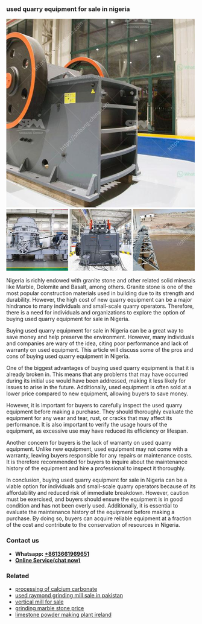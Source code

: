 <h3>used quarry equipment for sale in nigeria</h3><img src='1702952783.jpg' alt=''><p>Nigeria is richly endowed with granite stone and other related solid minerals like Marble, Dolomite and Basalt, among others. Granite stone is one of the most popular construction materials used in building due to its strength and durability. However, the high cost of new quarry equipment can be a major hindrance to many individuals and small-scale quarry operators. Therefore, there is a need for individuals and organizations to explore the option of buying used quarry equipment for sale in Nigeria.</p><p>Buying used quarry equipment for sale in Nigeria can be a great way to save money and help preserve the environment. However, many individuals and companies are wary of the idea, citing poor performance and lack of warranty on used equipment. This article will discuss some of the pros and cons of buying used quarry equipment in Nigeria.</p><p>One of the biggest advantages of buying used quarry equipment is that it is already broken in. This means that any problems that may have occurred during its initial use would have been addressed, making it less likely for issues to arise in the future. Additionally, used equipment is often sold at a lower price compared to new equipment, allowing buyers to save money.</p><p>However, it is important for buyers to carefully inspect the used quarry equipment before making a purchase. They should thoroughly evaluate the equipment for any wear and tear, rust, or cracks that may affect its performance. It is also important to verify the usage hours of the equipment, as excessive use may have reduced its efficiency or lifespan.</p><p>Another concern for buyers is the lack of warranty on used quarry equipment. Unlike new equipment, used equipment may not come with a warranty, leaving buyers responsible for any repairs or maintenance costs. It is therefore recommended for buyers to inquire about the maintenance history of the equipment and hire a professional to inspect it thoroughly.</p><p>In conclusion, buying used quarry equipment for sale in Nigeria can be a viable option for individuals and small-scale quarry operators because of its affordability and reduced risk of immediate breakdown. However, caution must be exercised, and buyers should ensure the equipment is in good condition and has not been overly used. Additionally, it is essential to evaluate the maintenance history of the equipment before making a purchase. By doing so, buyers can acquire reliable equipment at a fraction of the cost and contribute to the conservation of resources in Nigeria.</p><h3>Contact us</h3><ul><li><strong>Whatsapp:&nbsp;<a href="https://wa.me/8613661969651">+8613661969651</a></strong></li><li><a href="https://swt.shibang-china.com/?git&amp;zhl&amp;used quarry equipment for sale in nigeria"><strong>Online Service(chat now)</strong></a></li></ul><h3>Related</h3><ul><li><a href='processing of calcium carbonate.md'>processing of calcium carbonate</a></li><li><a href='used raymond grinding mill sale in pakistan.md'>used raymond grinding mill sale in pakistan</a></li><li><a href='vertical mill for sale.md'>vertical mill for sale</a></li><li><a href='grinding marble stone price.md'>grinding marble stone price</a></li><li><a href='limestone powder making plant ireland.md'>limestone powder making plant ireland</a></li></ul>